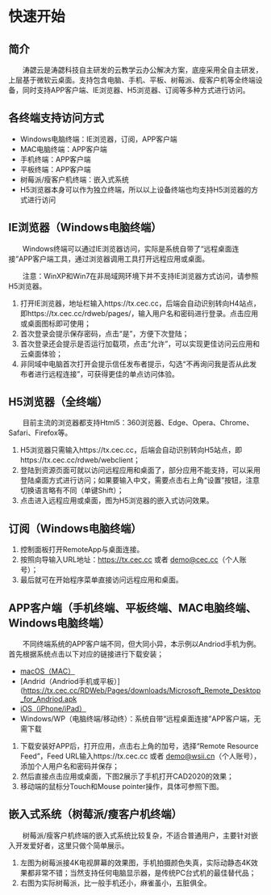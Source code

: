 # 快速开始
## 简介
&emsp;&emsp;涛勰云是涛勰科技自主研发的云教学云办公解决方案，底座采用全自主研发，上层基于微软云桌面。支持包含电脑、手机、平板、树莓派、瘦客户机等全终端设备，同时支持APP客户端、IE浏览器、H5浏览器、订阅等多种方式进行访问。

## 各终端支持访问方式
* Windows电脑终端：IE浏览器，订阅，APP客户端
* MAC电脑终端：APP客户端
* 手机终端：APP客户端
* 平板终端：APP客户端
* 树莓派/瘦客户机终端：嵌入式系统
* H5浏览器本身可以作为独立终端，所以以上设备终端也均支持H5浏览器的方式进行访问

## IE浏览器（Windows电脑终端）
&emsp;&emsp;Windows终端可以通过IE浏览器访问，实际是系统自带了“远程桌面连接”APP客户端工具，通过浏览器调用工具打开远程应用或桌面。

&emsp;&emsp;注意：WinXP和Win7在非局域网环境下并不支持IE浏览器方式访问，请参照H5浏览器。

1. 打开IE浏览器，地址栏输入https://tx.cec.cc，后端会自动识别转向H4站点，即https://tx.cec.cc/rdweb/pages/，输入用户名和密码进行登录。点击应用或桌面图标即可使用；
2. 首次登录会提示保存密码，点击“是”，方便下次登陆；
3. 首次登录还会提示是否运行加载项，点击“允许”，可以实现更佳访问云应用和云桌面体验；
4. 非同域中电脑首次打开会提示信任发布者提示，勾选“不再询问我是否从此发布者进行远程连接”，可获得更佳的单点访问体验。

## H5浏览器（全终端）
&emsp;&emsp;目前主流的浏览器都支持Html5：360浏览器、Edge、Opera、Chrome、Safari、Firefox等。
1. H5浏览器只需输入https://tx.cec.cc，后端会自动识别转向H5站点，即https://tx.cec.cc/rdweb/webclient；
2. 登陆到资源页面可就以访问远程应用和桌面了，部分应用不能支持，可以采用登陆桌面方式进行访问；如果要输入中文，需要点击右上角“设置”按钮，注意切换语言略有不同（单键Shift）；
3. 点击进入远程应用或桌面，图为H5浏览器的嵌入式访问效果。


## 订阅（Windows电脑终端）
1. 控制面板打开RemoteApp与桌面连接。
2. 按照向导输入URL地址：https://tx.cec.cc 或者 demo@cec.cc（个人账号）；
3. 最后就可在开始程序菜单直接访问远程应用和桌面。


## APP客户端（手机终端、平板终端、MAC电脑终端、Windows电脑终端）
&emsp;&emsp;不同终端系统的APP客户端不同，但大同小异，本示例以Andriod手机为例。首先根据系统点击以下对应的链接进行下载安装；
* [macOS（MAC）](https://apps.apple.com/us/app/microsoft-remote-desktop/id1295203466)
* [Andrid（Andriod手机或平板）](https://tx.cec.cc/RDWeb/Pages/downloads/Microsoft_Remote_Desktop_for_Andriod.apk
* [iOS（iPhone/iPad）](https://apps.apple.com/cn/app/microsoft-yuan-cheng-zhuo/id714464092)
* Windows/WP（电脑终端/移动终）：系统自带“远程桌面连接”APP客户端，无需下载

1. 下载安装好APP后，打开应用，点击右上角的加号，选择“Remote Resource Feed”，Feed URL输入https://tx.cec.cc 或者 demo@wsii.cn（个人账号），添加个人用户名和密码并保存；
2. 然后直接点击应用或桌面，下图2展示了手机打开CAD2020的效果；
3. 移动端的鼠标分Touch和Mouse pointer操作，具体可参照下图。


## 嵌入式系统（树莓派/瘦客户机终端）
&emsp;&emsp;树莓派/瘦客户机终端的嵌入式系统比较复杂，不适合普通用户，主要针对嵌入开发爱好者，这里只做个简单展示。

1. 左图为树莓派接4K电视屏幕的效果图，手机拍摄颜色失真，实际动静态4K效果都非常不错；当然支持任何电脑显示器，是传统PC台式机的最佳替代品；
2. 右图为实际树莓派，比一般手机还小，麻雀虽小，五脏俱全。